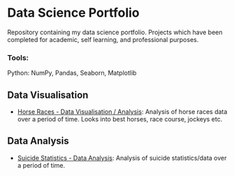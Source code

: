 # Data Science Portfolio
Repository containing my data science portfolio. Projects which have been completed for academic, self learning, and professional purposes.

### Tools:
Python: NumPy, Pandas, Seaborn, Matplotlib

## Data Visualisation
- [Horse Races - Data Visualisation / Analysis](https://github.com/polina-chestak/data_science_portfolio/blob/main/data-visualisation/Horse%20Races%20Data%20Visualisation.ipynb): Analysis of horse races data over a period of time. Looks into best horses, race course, jockeys etc.

## Data Analysis
- [Suicide Statistics - Data Analysis]([https://github.com/polina-chestak/data_science_portfolio/blob/main/data-visualisation/Horse%20Races%20Data%20Visualisation.ipynb](https://github.com/polina-chestak/data_science_portfolio/blob/main/academic_work/Analysis%20on%20Suicide%20Statistics%20Dataset.ipynb)): Analysis of suicide statistics/data over a period of time. 
